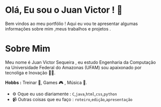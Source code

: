 
#  Olá, Eu sou o Juan Victor ! 👋
Bem vindos ao meu portfólio ! Aqui eu vou te apresentar algumas informações sobre mim ,meus trabalhos e projetos .

# Sobre Mim

Meu nome é Juan Victor Sequeira , eu estudo Engenharia da Computação na Universidade Federal do Amazonas (UFAM) sou apaixonado por tecnoliga e Inovação 👨‍💻.

**Hobbs :** Treinar 💪, Games 🎮 , Música 🎸.


- ⚙️ Oque eu uso diariamente : `C`,`java`,`html`,`css`,`python`
- 📹 Outras coisas que eu faço : `roteiro`,`edição`,`apresentação`

